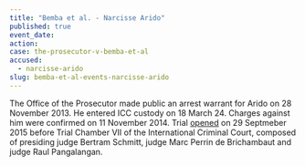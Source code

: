 ```yaml
---
title: "Bemba et al. - Narcisse Arido"
published: true
event_date:
action:
case: the-prosecutor-v-bemba-et-al
accused:
  - narcisse-arido
slug: bemba-et-al-events-narcisse-arido
---
```


The Office of the Prosecutor made public an arrest warrant for Arido on 28 November 2013. He entered ICC custody on 18 March 24. Charges against him were confirmed on 11 November 2014. Trial [opened](https://www.icc-cpi.int/en_menus/icc/press%20and%20media/press%20releases/Pages/pr1155.aspx) on 29 Septmeber 2015 before Trial Chamber VII of the International Criminal Court, composed of presiding judge Bertram Schmitt, judge Marc Perrin de Brichambaut and judge Raul Pangalangan.

